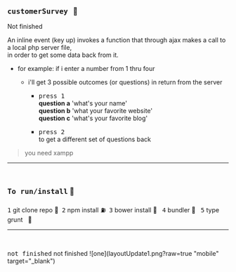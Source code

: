 ### <kbd>customerSurvey</kbd> &nbsp; :rocket:
  Not finished     
  
  An inline event (key up) invokes a function that through ajax makes a call to a local php server file,      
  in order to get some data back from it.     
  - for example: if i enter a number from 1 thru four       
    - i'll get 3 possible outcomes (or questions) in return from the server       
  
        - <kbd>press 1</kbd>       
            **question a** 'what's your name'        
            **question b** 'what your favorite website'       
            **question c** 'what's your favorite blog'        
            
        - <kbd>press 2</kbd>        
            to get a different set of questions back        
  


> you need xampp 

<hr />
<br />


### <kbd>To run/install</kbd> :key:
<kbd>1</kbd> git clone repo :moyai:&nbsp;
<kbd>2</kbd> npm install :fuelpump:&nbsp;
<kbd>3</kbd> bower install :izakaya_lantern: &nbsp;
<kbd>4</kbd> bundler :construction:&nbsp;&nbsp;
<kbd>5</kbd> type grunt  &nbsp;&nbsp;:checkered_flag:





<hr />
  
<br />
  
<kbd>not finished</kbd> not finished
![one](layoutUpdate1.png?raw=true "mobile" target="_blank")

